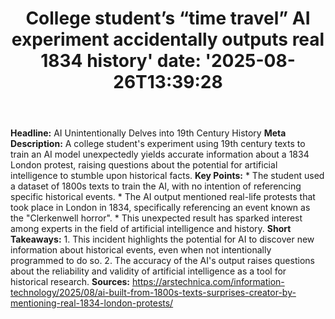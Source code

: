 ﻿---
title: "College student’s “time travel” AI experiment accidentally outputs real 1834 history'
date: '2025-08-26T13:39:28"
category: "Markets"
summary: ""
slug: "college students time travel ai experiment accidentally outp"
source_urls:
  - "https://arstechnica.com/information-technology/2025/08/ai-built-from-1800s-texts-surprises-creator-by-mentioning-real-1834-london-protests/"
seo:
  title: "College student’s “time travel” AI experiment accidentally outputs real 1834 history | Hash n Hedge'
  description: '"
  keywords: ["news", "markets", "brief"]
---
**Headline:** AI Unintentionally Delves into 19th Century History  **Meta Description:** A college student's experiment using 19th century texts to train an AI model unexpectedly yields accurate information about a 1834 London protest, raising questions about the potential for artificial intelligence to stumble upon historical facts.  **Key Points:**  * The student used a dataset of 1800s texts to train the AI, with no intention of referencing specific historical events. * The AI output mentioned real-life protests that took place in London in 1834, specifically referencing an event known as the "Clerkenwell horror". * This unexpected result has sparked interest among experts in the field of artificial intelligence and history.  **Short Takeaways:**  1. This incident highlights the potential for AI to discover new information about historical events, even when not intentionally programmed to do so. 2. The accuracy of the AI's output raises questions about the reliability and validity of artificial intelligence as a tool for historical research.  **Sources:** https://arstechnica.com/information-technology/2025/08/ai-built-from-1800s-texts-surprises-creator-by-mentioning-real-1834-london-protests/ 

